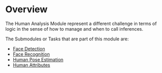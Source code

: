 # Overview

The Human Analysis Module represent a different challenge in terms of logic in the sense of how to manage and when to call inferences.

The Submodules or Tasks that are part of this module are:
- [Face Detection](Face%20Detection/index.md)
- [Face Recognition](Face%20Recognition/index.md)
- [Human Pose Estimation](Human%20Pose%20Estimation/index.md)
- [Human Attributes](Human%20Attributes/index.md)
